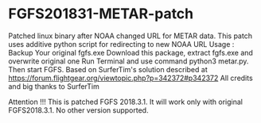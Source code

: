 # FGFS201831-METAR-patch
Patched linux binary after NOAA changed URL for METAR data.
This patch uses additive python script for redirecting to new NOAA URL
Usage :
Backup Your original fgfs.exe
Download this package, extract fgfs.exe and overwrite original one
Run Terminal and use command python3 metar.py. Then start FGFS. 
Based on SurferTim's solution described at https://forum.flightgear.org/viewtopic.php?p=342372#p342372
All credits and big thanks to SurferTim

Attention !!!
This is patched FGFS 2018.3.1. It will work only with original FGFS2018.3.1. No other version supported.
